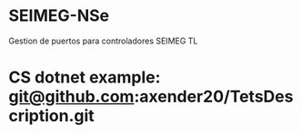 # SEIMEG-NSe
Gestion de puertos para controladores SEIMEG TL

# CS dotnet example: git@github.com:axender20/TetsDescription.git 
